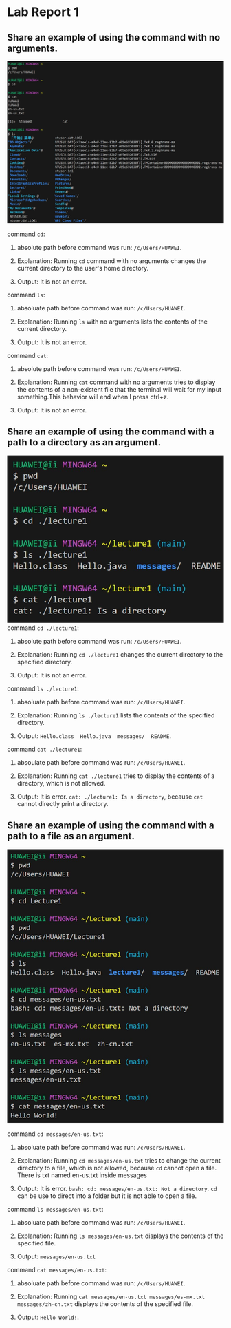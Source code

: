 # Lab Report 1
## Share an example of using the command with no arguments.
![image](noarguments.jpg)<br>
>
command `cd`: <br>
>
1. absolute path before command was run: `/c/Users/HUAWEI`.<br>
>
2. Explanation: Running `cd` command with no arguments changes the current directory to the user's home directory.<br>
>
3. Output: It is not an error.<br>
>
command `ls`:<br>
>
1. absoluate path before command was run: `/c/Users/HUAWEI`.<br>
>
2. Explanation: Running `ls` with no arguments lists the contents of the current directory.<br>
>
3. Output: It is not an error.<br>
>
command `cat`:<br>
>
1. absolute path before command was run: `/c/Users/HUAWEI`.<br>
>
2. Explanation: Running `cat` command with no arguments tries to display the contents of a non-existent file that the terminal will wait for my input something.This behavior will end when I press ctrl+z.<br>
>
3. Output: It is not an error.<br>
>
## Share an example of using the command with a path to a directory as an argument.
![image](directory.jpg)<br>
command `cd ./lecture1`:<br>
>
1. absolute path before command was run: `/c/Users/HUAWEI`.<br>
>  
2. Explanation: Running `cd ./lecture1` changes the current directory to the specified directory.<br>
> 
3. Output: It is not an error.<br>
> 
command `ls ./lecture1`:<br>
>
1. absoluate path before command was run: `/c/Users/HUAWEI`.<br>
>    
2. Explanation: Running `ls ./lecture1` lists the contents of the specified directory.<br>
>    
3. Output: `Hello.class  Hello.java  messages/  README`.<br>
> 
command `cat ./lecture1`:<br>
>
1. absoulate path before command was run: `/c/Users/HUAWEI`.<br>
> 
2. Explanation: Running `cat ./lecture1` tries to display the contents of a directory, which is not allowed.<br>
> 
3. Output: It is error. `cat: ./lecture1: Is a directory`, because `cat` cannot directly print a directory.<br>
>
## Share an example of using the command with a path to a file as an argument.
![image](files.jpg)<br>
> 
command `cd messages/en-us.txt`:<br>
>
1. absoluate path before command was run: `/c/Users/HUAWEI`.<br>
> 
2. Explanation: Running `cd messages/en-us.txt` tries to change the current directory to a file, which is not allowed, because `cd` cannot open a file. There is txt named en-us.txt inside messages<br>
> 
3. Output: It is error. `bash: cd: messages/en-us.txt: Not a directory`. `cd` can be use to direct into a folder but it is not able to open a file.<br>
> 
command `ls messages/en-us.txt`:<br>
>
1. absoluate path before command was run: `/c/Users/HUAWEI`.<br>
> 
2. Explanation: Running `ls messages/en-us.txt` displays the contents of the specified file.<br>
> 
3. Output: `messages/en-us.txt`<br>
> 
command `cat messages/en-us.txt`:<br>
>
1. absoluate path before command was run: `/c/Users/HUAWEI`.<br>
> 
2. Explanation: Running `cat messages/en-us.txt messages/es-mx.txt messages/zh-cn.txt` displays the contents of the specified file.<br>
> 
3. Output: `Hello World!`.

